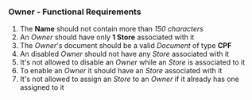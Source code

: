### Owner - Functional Requirements

1. The **Name** should not contain more than *150 characters*
2. An *Owner* should have only **1 Store** associated with it
3. The *Owner*'s document should be a valid *Document* of type **CPF**
4. An disabled *Owner* should not have any *Store* associated with it
5. It's not allowed to disable an *Owner* while an *Store* is associated to it
6. To enable an *Owner* it should have an *Store* associated with it
7. It's not allowed to assign an *Store* to an *Owner* if it already has one assigned to it